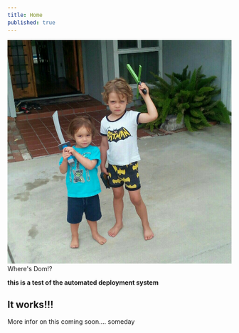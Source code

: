 ```yaml
---
title: Home
published: true
---
```


![](2015-09-01.jpg)  
Where's Dom!?

**this is a test of the automated deployment system**
## It works!!!
More infor on this coming soon.... someday
